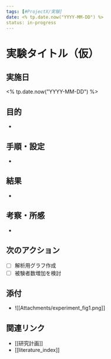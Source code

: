 ```yaml
---
tags: [#ProjectX/実験]
date: <% tp.date.now("YYYY-MM-DD") %>
status: in-progress
---
```


# 実験タイトル（仮）

## 実施日
<% tp.date.now("YYYY-MM-DD") %>

## 目的
- 

## 手順・設定
- 

## 結果
- 

## 考察・所感
- 

## 次のアクション
- [ ] 解析用グラフ作成
- [ ] 被験者数増加を検討

## 添付
- ![[Attachments/experiment_fig1.png]]

## 関連リンク
- [[研究計画]]
- [[literature_index]]
